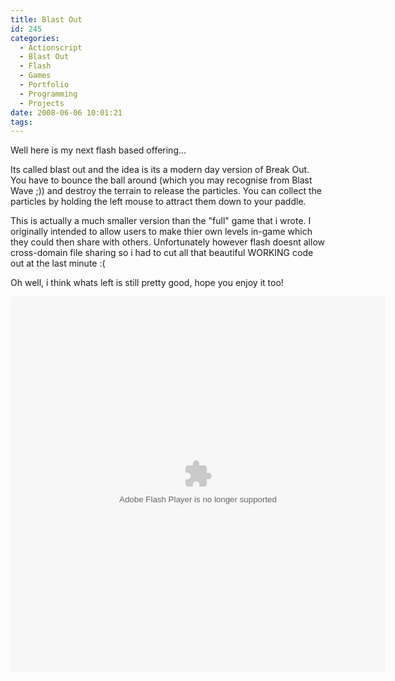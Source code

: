 ```yaml
---
title: Blast Out
id: 245
categories:
  - Actionscript
  - Blast Out
  - Flash
  - Games
  - Portfolio
  - Programming
  - Projects
date: 2008-06-06 10:01:21
tags:
---
```


Well here is my next flash based offering...

Its called blast out and the idea is its a modern day version of Break Out. You have to bounce the ball around (which you may recognise from Blast Wave ;)) and destroy the terrain to release the particles. You can collect the particles by holding the left mouse to attract them down to your paddle.

<!--more-->

This is actually a much smaller version than the "full" game that i wrote. I originally intended to allow users to make thier own levels in-game which they could then share with others. Unfortunately however flash doesnt allow cross-domain file sharing so i had to cut all that beautiful WORKING code out at the last minute :(

Oh well, i think whats left is still pretty good, hope you enjoy it too!

<object width="600" height="600" data="https://www.mikecann.co.uk/projects/blastout/BlastOut.swf" type="application/x-shockwave-flash"><param name="quality" value="high" /><param name="name" value="IcySlicy" /><param name="src" value="https://www.mikecann.co.uk/projects/blastout/BlastOut.sw" /><param name="bgcolor" value="#ffffff" /></object>